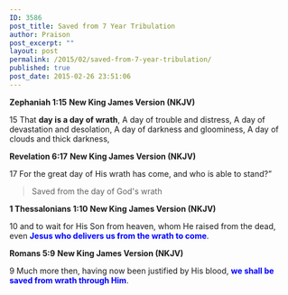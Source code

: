```yaml
---
ID: 3586
post_title: Saved from 7 Year Tribulation
author: Praison
post_excerpt: ""
layout: post
permalink: /2015/02/saved-from-7-year-tribulation/
published: true
post_date: 2015-02-26 23:51:06
---
```

<strong>Zephaniah 1:15</strong>
<strong> New King James Version (NKJV)</strong>

15 That <strong>day is a day of wrath</strong>,
A day of trouble and distress,
A day of devastation and desolation,
A day of darkness and gloominess,
A day of clouds and thick darkness,

<strong>Revelation 6:17</strong>
<strong> New King James Version (NKJV)</strong>

17 For the great day of His wrath has come, and who is able to stand?”
<blockquote>Saved from the day of God's wrath</blockquote>
<strong>1 Thessalonians 1:10</strong>
<strong> New King James Version (NKJV)</strong>

10 and to wait for His Son from heaven, whom He raised from the dead, even <span style="color: #0000ff;"><strong>Jesus who delivers us from the wrath to come</strong></span>.

<strong>Romans 5:9</strong>
<strong> New King James Version (NKJV)</strong>

9 Much more then, having now been justified by His blood, <span style="color: #0000ff;"><strong>we shall be saved from wrath through Him</strong></span>.

&nbsp;